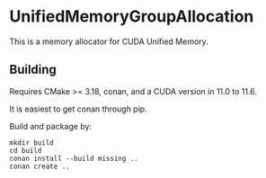 # UnifiedMemoryGroupAllocation
This is a memory allocator for CUDA Unified Memory.

## Building

Requires CMake >= 3.18, conan, and a CUDA version in 11.0 to 11.6.

It is easiest to get conan through pip.

Build and package by:
```
mkdir build
cd build
conan install --build missing ..
conan create ..
```
